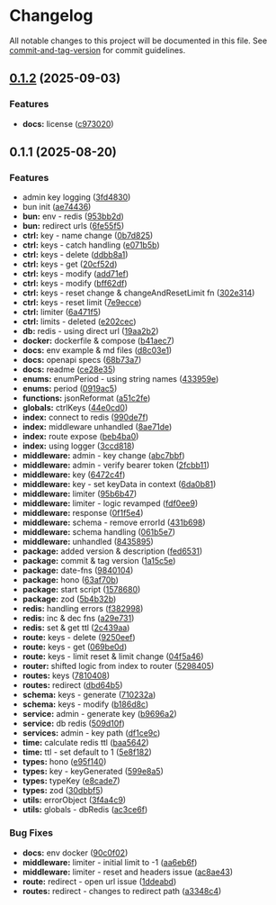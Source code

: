 # Changelog

All notable changes to this project will be documented in this file. See [commit-and-tag-version](https://github.com/absolute-version/commit-and-tag-version) for commit guidelines.

## [0.1.2](https://github.com/codevry/foundation/compare/v0.1.1...v0.1.2) (2025-09-03)


### Features

* **docs:** license ([c973020](https://github.com/codevry/foundation/commit/c9730200342e961ada4c1505c761815eb1946c0f))

## 0.1.1 (2025-08-20)


### Features

* admin key logging ([3fd4830](https://github.com/codevry/foundation/commit/3fd4830a8947747989c6c006ca966c7a89db0c1f))
* bun init ([ae74436](https://github.com/codevry/foundation/commit/ae74436e4b36b126cf0991e4cdbdded0fb08708c))
* **bun:** env - redis ([953bb2d](https://github.com/codevry/foundation/commit/953bb2df7794ad105fdbf7f0f853ba82b3630470))
* **bun:** redirect urls ([6fe55f5](https://github.com/codevry/foundation/commit/6fe55f539f515b6305066a0fd156f8f65e2ad59c))
* **ctrl:** key - name change ([0b7d825](https://github.com/codevry/foundation/commit/0b7d82536f34d05080c5a1c2ef9efd04637060a1))
* **ctrl:** keys - catch handling ([e071b5b](https://github.com/codevry/foundation/commit/e071b5b6cb4786fc0409fbcf368d5d9d5fe79fe7))
* **ctrl:** keys - delete ([ddbb8a1](https://github.com/codevry/foundation/commit/ddbb8a1b244fc341d19998c4c1a07ae636ab828a))
* **ctrl:** keys - get ([20cf52d](https://github.com/codevry/foundation/commit/20cf52d1e9ae81eab47bf436ffb667b9f19d3006))
* **ctrl:** keys - modify ([add71ef](https://github.com/codevry/foundation/commit/add71ef1c063071e202b63c1aba2203c03c68db5))
* **ctrl:** keys - modify ([bff62df](https://github.com/codevry/foundation/commit/bff62df35515fd3c189efddfa43b01c7ecd8ac8f))
* **ctrl:** keys - reset change & changeAndResetLimit fn ([302e314](https://github.com/codevry/foundation/commit/302e314625c28b279aac38eb4ad352a01dac8d1e))
* **ctrl:** keys - reset limit ([7e9ecce](https://github.com/codevry/foundation/commit/7e9ecce506e705f7cd0f1ed4f93b69903049556f))
* **ctrl:** limiter ([6a471f5](https://github.com/codevry/foundation/commit/6a471f5198bb79b7560cc6532f48a78f21be55c4))
* **ctrl:** limits - deleted ([e202cec](https://github.com/codevry/foundation/commit/e202ceceb86261af6fdbc0648bdbf595f15fd8a0))
* **db:** redis - using direct url ([19aa2b2](https://github.com/codevry/foundation/commit/19aa2b20836d23bcc1308dc8c6f4a971ecce9bcb))
* **docker:** dockerfile & compose ([b41aec7](https://github.com/codevry/foundation/commit/b41aec77bbae1fbe8df61563b2a1886bb3dd5edb))
* **docs:** env example & md files ([d8c03e1](https://github.com/codevry/foundation/commit/d8c03e16b2c695fdcc3eeaae06a1bab3d4d8b4f1))
* **docs:** openapi specs ([68b73a7](https://github.com/codevry/foundation/commit/68b73a711880a0cc4b325b411cc93e95c5c4d41e))
* **docs:** readme ([ce28e35](https://github.com/codevry/foundation/commit/ce28e353b9b9110dbced095cebd89277f862e32c))
* **enums:** enumPeriod - using string names ([433959e](https://github.com/codevry/foundation/commit/433959e23971b3634643cde80b173b368e232b7a))
* **enums:** period ([0919ac5](https://github.com/codevry/foundation/commit/0919ac529c71e07d138b09d71e2dd4f40676c268))
* **functions:** jsonReformat ([a51c2fe](https://github.com/codevry/foundation/commit/a51c2fe4c89693f40309598e110862a7831efcce))
* **globals:** ctrlKeys ([44e0cd0](https://github.com/codevry/foundation/commit/44e0cd065599fed906fab8b82dc2e09d79f0efb5))
* **index:** connect to redis ([990de7f](https://github.com/codevry/foundation/commit/990de7f5ee14c0f5b2fe87b25f04d9b6c73ad0fd))
* **index:** middleware unhandled ([8ae71de](https://github.com/codevry/foundation/commit/8ae71de0d3b6268180a98b95c609ff35a29dffda))
* **index:** route expose ([beb4ba0](https://github.com/codevry/foundation/commit/beb4ba0ed0aa00f8e60f4c7253112184fe864065))
* **index:** using logger ([3ccd818](https://github.com/codevry/foundation/commit/3ccd8189a63927edeab8e4827f73a158f51e568a))
* **middleware:** admin - key change ([abc7bbf](https://github.com/codevry/foundation/commit/abc7bbf00829e223f8a9d6729d18c557651c187a))
* **middleware:** admin - verify bearer token ([2fcbb11](https://github.com/codevry/foundation/commit/2fcbb119f09be3ec12791a04f1597540da87039d))
* **middleware:** key ([6472c4f](https://github.com/codevry/foundation/commit/6472c4fad443e401960bda3a2e69590f7870c32c))
* **middleware:** key - set keyData in context ([6da0b81](https://github.com/codevry/foundation/commit/6da0b81071adf69e9a5fa3bd1d6d0f952717f6a0))
* **middleware:** limiter ([95b6b47](https://github.com/codevry/foundation/commit/95b6b47875cb813d6fa9be2e398262df4012c41b))
* **middleware:** limiter - logic revamped ([fdf0ee9](https://github.com/codevry/foundation/commit/fdf0ee9355eff8664d1ffca6d95f08ee19c4d56f))
* **middleware:** response ([0f1f5e4](https://github.com/codevry/foundation/commit/0f1f5e490d37c110b2a35e219d18b13a2bb8a454))
* **middleware:** schema - remove errorId ([431b698](https://github.com/codevry/foundation/commit/431b6983e8ba9a8bd90d5a90e0b3c920d572c5e1))
* **middleware:** schema handling ([061b5e7](https://github.com/codevry/foundation/commit/061b5e7ac762f6d267f311c3125393715e6960c0))
* **middleware:** unhandled ([8435895](https://github.com/codevry/foundation/commit/8435895a6f4b94e4247eedf8472cbbcde19ab9c8))
* **package:** added version & description ([fed6531](https://github.com/codevry/foundation/commit/fed6531d6cc4b5822c43a0508149bf8a0687b64e))
* **package:** commit & tag version ([1a15c5e](https://github.com/codevry/foundation/commit/1a15c5ec622b7fbd976ea9031b42cabc0dba473d))
* **package:** date-fns ([9840104](https://github.com/codevry/foundation/commit/9840104e8e416bf5e4bdf4a7889328cc5745d9d9))
* **package:** hono ([63af70b](https://github.com/codevry/foundation/commit/63af70be18cc4ad6468c3542875c059068323828))
* **package:** start script ([1578680](https://github.com/codevry/foundation/commit/157868030f1184ed6812342e00bb5c88b4c77883))
* **package:** zod ([5b4b32b](https://github.com/codevry/foundation/commit/5b4b32babdac1e196778ce97c1a5b612f10004db))
* **redis:** handling errors ([f382998](https://github.com/codevry/foundation/commit/f382998f155e8b40c25e2477f42f908185780fb1))
* **redis:** inc & dec fns ([a29e731](https://github.com/codevry/foundation/commit/a29e7318ad5c75b5ed6a736b9ee8ab268023235e))
* **redis:** set & get ttl ([2c439aa](https://github.com/codevry/foundation/commit/2c439aa7e697adfc5a407ee1ee901bc7be1db52f))
* **route:** keys - delete ([9250eef](https://github.com/codevry/foundation/commit/9250eeff71f6644c6e3b69ef917da76833808ce1))
* **route:** keys - get ([069be0d](https://github.com/codevry/foundation/commit/069be0d1f0575c1b72eeb69a3e6d1ad4b7f74601))
* **route:** keys - limit reset & limit change ([04f5a46](https://github.com/codevry/foundation/commit/04f5a4628cb70d55ad05972909c13e80d8669f01))
* **router:** shifted logic from index to router ([5298405](https://github.com/codevry/foundation/commit/52984051bb4054be0e883cd68be4f0ea2773e02c))
* **routes:** keys ([7810408](https://github.com/codevry/foundation/commit/7810408dae13bb6a39400f50a23f737223f6f36a))
* **routes:** redirect ([dbd64b5](https://github.com/codevry/foundation/commit/dbd64b55fdca4b4c5359f5642774177a1027e1c0))
* **schema:** keys - generate ([710232a](https://github.com/codevry/foundation/commit/710232abb94c1083502cbb639286aaabb3dc6964))
* **schema:** keys - modify ([b186d8c](https://github.com/codevry/foundation/commit/b186d8ccff2e0cd6037e85923543cb36e2456edc))
* **service:** admin - generate key ([b9696a2](https://github.com/codevry/foundation/commit/b9696a29d727d47f2d3424046a05aec7f5be1934))
* **service:** db redis ([509d10f](https://github.com/codevry/foundation/commit/509d10f797aae0dd75c2da25c136e608a4343008))
* **services:** admin - key path ([df1ce9c](https://github.com/codevry/foundation/commit/df1ce9c5d1bd93c232568aaf824fc2948e6b2dc8))
* **time:** calculate redis ttl ([baa5642](https://github.com/codevry/foundation/commit/baa5642e9be539134febb04880928f0cb5cbdf34))
* **time:** ttl - set default to 1 ([5e8f182](https://github.com/codevry/foundation/commit/5e8f182c0b4e02b1add50974980145e02e0f46ff))
* **types:** hono ([e95f140](https://github.com/codevry/foundation/commit/e95f14053201bcca188ada49f7b3f3f15f97ebff))
* **types:** key - keyGenerated ([599e8a5](https://github.com/codevry/foundation/commit/599e8a5fff901469ede9cc2dfbe63ddf7f6f0757))
* **types:** typeKey ([e8cade7](https://github.com/codevry/foundation/commit/e8cade7f675ad9f60960d68b70de2b038cee5860))
* **types:** zod ([30dbbf5](https://github.com/codevry/foundation/commit/30dbbf5af88fd647589cdb95995a1d4413af73bf))
* **utils:** errorObject ([3f4a4c9](https://github.com/codevry/foundation/commit/3f4a4c9d534e8a7b32eb0fb423a2b5259b2bbfff))
* **utils:** globals - dbRedis ([ac3ce6f](https://github.com/codevry/foundation/commit/ac3ce6f099b52f6722d386b91b016a6fc7ca47d3))


### Bug Fixes

* **docs:** env docker ([90c0f02](https://github.com/codevry/foundation/commit/90c0f02e29971c2195c16a946692343b82f39a8e))
* **middleware:** limiter - initial limit to -1 ([aa6eb6f](https://github.com/codevry/foundation/commit/aa6eb6f40251891d3e5e5dea5695bfbc34916e17))
* **middleware:** limiter - reset and headers issue ([ac8ae43](https://github.com/codevry/foundation/commit/ac8ae4325ba6a3a2257dbb445790fa9d03d400d5))
* **route:** redirect - open url issue ([1ddeabd](https://github.com/codevry/foundation/commit/1ddeabd11c08e149252533e3fe822109d85c351e))
* **routes:** redirect - changes to redirect path ([a3348c4](https://github.com/codevry/foundation/commit/a3348c43c45c1f3c16f2eeca8c64cb4495c4e735))
